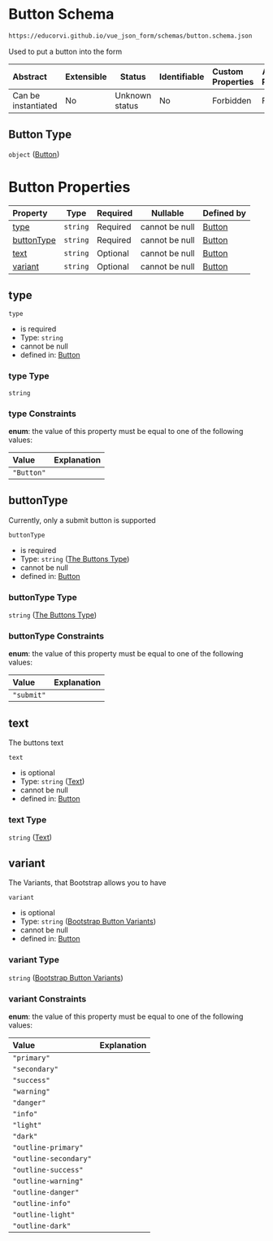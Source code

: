 # Button Schema

```txt
https://educorvi.github.io/vue_json_form/schemas/button.schema.json
```

Used to put a button into the form


| Abstract            | Extensible | Status         | Identifiable | Custom Properties | Additional Properties | Access Restrictions | Defined In                                                                 |
| :------------------ | ---------- | -------------- | ------------ | :---------------- | --------------------- | ------------------- | -------------------------------------------------------------------------- |
| Can be instantiated | No         | Unknown status | No           | Forbidden         | Forbidden             | none                | [button.schema.json](../schemas/button.schema.json "open original schema") |

## Button Type

`object` ([Button](button.md))

# Button Properties

| Property                  | Type     | Required | Nullable       | Defined by                                                                                                                                                |
| :------------------------ | -------- | -------- | -------------- | :-------------------------------------------------------------------------------------------------------------------------------------------------------- |
| [type](#type)             | `string` | Required | cannot be null | [Button](button-properties-type.md "https&#x3A;//educorvi.github.io/vue_json_form/schemas/button.schema.json#/properties/type")                           |
| [buttonType](#buttontype) | `string` | Required | cannot be null | [Button](button-properties-the-buttons-type.md "https&#x3A;//educorvi.github.io/vue_json_form/schemas/button.schema.json#/properties/buttonType")         |
| [text](#text)             | `string` | Optional | cannot be null | [Button](button-properties-text.md "https&#x3A;//educorvi.github.io/vue_json_form/schemas/button.schema.json#/properties/text")                           |
| [variant](#variant)       | `string` | Optional | cannot be null | [Button](button-properties-bootstrap-button-variants.md "https&#x3A;//educorvi.github.io/vue_json_form/schemas/variants.schema.json#/properties/variant") |

## type




`type`

-   is required
-   Type: `string`
-   cannot be null
-   defined in: [Button](button-properties-type.md "https&#x3A;//educorvi.github.io/vue_json_form/schemas/button.schema.json#/properties/type")

### type Type

`string`

### type Constraints

**enum**: the value of this property must be equal to one of the following values:

| Value      | Explanation |
| :--------- | ----------- |
| `"Button"` |             |

## buttonType

Currently, only a submit button is supported


`buttonType`

-   is required
-   Type: `string` ([The Buttons Type](button-properties-the-buttons-type.md))
-   cannot be null
-   defined in: [Button](button-properties-the-buttons-type.md "https&#x3A;//educorvi.github.io/vue_json_form/schemas/button.schema.json#/properties/buttonType")

### buttonType Type

`string` ([The Buttons Type](button-properties-the-buttons-type.md))

### buttonType Constraints

**enum**: the value of this property must be equal to one of the following values:

| Value      | Explanation |
| :--------- | ----------- |
| `"submit"` |             |

## text

The buttons text


`text`

-   is optional
-   Type: `string` ([Text](button-properties-text.md))
-   cannot be null
-   defined in: [Button](button-properties-text.md "https&#x3A;//educorvi.github.io/vue_json_form/schemas/button.schema.json#/properties/text")

### text Type

`string` ([Text](button-properties-text.md))

## variant

The Variants, that Bootstrap allows you to have


`variant`

-   is optional
-   Type: `string` ([Bootstrap Button Variants](button-properties-bootstrap-button-variants.md))
-   cannot be null
-   defined in: [Button](button-properties-bootstrap-button-variants.md "https&#x3A;//educorvi.github.io/vue_json_form/schemas/variants.schema.json#/properties/variant")

### variant Type

`string` ([Bootstrap Button Variants](button-properties-bootstrap-button-variants.md))

### variant Constraints

**enum**: the value of this property must be equal to one of the following values:

| Value                 | Explanation |
| :-------------------- | ----------- |
| `"primary"`           |             |
| `"secondary"`         |             |
| `"success"`           |             |
| `"warning"`           |             |
| `"danger"`            |             |
| `"info"`              |             |
| `"light"`             |             |
| `"dark"`              |             |
| `"outline-primary"`   |             |
| `"outline-secondary"` |             |
| `"outline-success"`   |             |
| `"outline-warning"`   |             |
| `"outline-danger"`    |             |
| `"outline-info"`      |             |
| `"outline-light"`     |             |
| `"outline-dark"`      |             |
